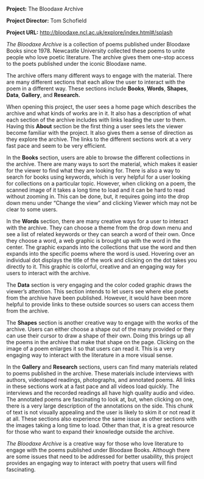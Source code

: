 **Project:** 
The Bloodaxe Archive 

**Project Director:**
Tom Schofield

**Project URL:**
http://bloodaxe.ncl.ac.uk/explore/index.html#/splash

_The Bloodaxe Archive_ is a collection of poems published under Bloodaxe Books since 1978. Newcastle University collected these poems to unite people who love poetic literature. The archive gives them one-stop access to the poets published under the iconic Bloodaxe name.

The archive offers many different ways to engage with the material. There are many different sections that each allow the user to interact with the poem in a different way. These sections include **Books**, **Words**, **Shapes**, **Data**, **Gallery**, and **Research.**

When opening this project, the user sees a home page which describes the archive and what kinds of works are in it. It also has a description of what each section of the archive includes with links leading the user to them. Having this **About** section be the first thing a user sees lets the viewer become familiar with the project. It also gives them a sense of direction as they explore the archive. The links to the different sections work at a very fast pace and seem to be very efficient. 

In the **Books** section, users are able to browse the different collections in the archive. There are many ways to sort the material, which makes it easier for the viewer to find what they are looking for. There is also a way to search for books using keywords, which is very helpful for a user looking for collections on a particular topic. However, when clicking on a poem, the scanned image of it takes a long time to load and it can be hard to read without zooming in. This can be done, but, it requires going into the drop down menu under “Change the view” and clicking Viewer which may not be clear to some users. 

In the **Words** section, there are many creative ways for a user to interact with the archive. They can choose a theme from the drop down menu and see a list of related keywords or they can search a word of their own. Once they choose a word, a web graphic is brought up with the word in the center. The graphic expands into the collections that use the word and then expands into the specific poems where the word is used. Hovering over an individual dot displays the title of the work and clicking on the dot takes you directly to it. This graphic is colorful, creative and an engaging way for users to interact with the archive. 

The **Data** section is very engaging and the color coded graphic draws the viewer’s attention. This section intends to let users see where else poets from the archive have been published. However, it would have been more helpful to provide links to these outside sources so users can access them from the archive. 

The **Shapes** section is another creative way to engage with the works of the archive. Users can either choose a shape out of the many provided or they can use their cursor to draw a shape of their own. Doing this brings up all the poems in the archive that make that shape on the page. Clicking on the image of a poem enlarges it so that users can read it. This is a very engaging way to interact with the literature in a more visual sense. 

In the **Gallery** and **Research** sections, users can find many materials related to poems published in the archive. These materials include interviews with authors, videotaped readings, photographs, and annotated poems. All links in these sections work at a fast pace and all videos load quickly. The interviews and the recorded readings all have high quality audio and video. The annotated poems are fascinating to look at, but, when clicking on one, there is a very large description of the annotations on the side. This chunk of text is not visually appealing and the user is likely to skim it or not read it at all. These sections also experience the same issue as other sections with the images taking a long time to load. Other than that, it is a great resource for those who want to expand their knowledge outside the archive. 

_The Bloodaxe Archive_ is a creative way for those who love literature to engage with the poems published under Bloodaxe Books. Although there are some issues that need to be addressed for better usability, this project provides an engaging way to interact with poetry that users will find fascinating.

